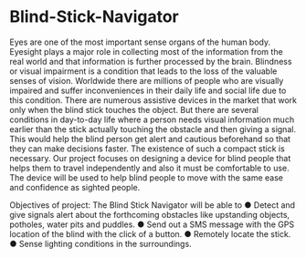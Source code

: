 # Blind-Stick-Navigator

Eyes are one of the most important sense organs of the human body. Eyesight  plays a major role in collecting most of the information from the real world and that information is further processed by the brain. Blindness or visual impairment is a condition that leads to the loss of the valuable senses of vision. Worldwide there are millions of people who are visually impaired and suffer inconveniences in their daily life and social life due to this condition. There are numerous assistive devices in the market that work only when the blind stick touches the object. But there are several conditions in day-to-day life where a person needs visual information much earlier than the stick actually touching the obstacle and then giving a signal. This would help the blind person get alert and cautious beforehand so that they can make decisions faster. The existence of such a compact stick is necessary. Our project focuses on designing a device for blind people that helps them to travel independently and also it must be comfortable to use. The device will be used to help blind people to move with the same ease and confidence as sighted people.

Objectives of project:
The Blind Stick Navigator will be able to
● Detect and give signals alert about the forthcoming obstacles like
  upstanding objects, potholes, water pits and puddles.
● Send out a SMS message with the GPS location of the blind with the click
  of a button.
● Remotely locate the stick.
● Sense lighting conditions in the surroundings.





